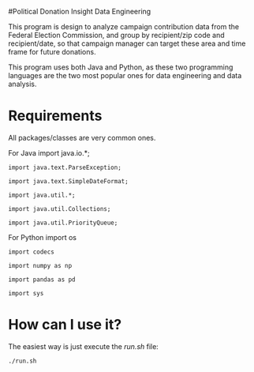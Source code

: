#Political Donation Insight Data Engineering

This program is design to analyze campaign contribution data from the Federal Election Commission, and group by recipient/zip code and recipient/date, so that campaign manager can target these area and time frame for future donations.

This program uses both Java and Python, as these two programming languages are the two most popular ones for data engineering and data analysis. 



# Requirements
All packages/classes are very common ones.

For Java
    import java.io.*;
    
    import java.text.ParseException;
    
    import java.text.SimpleDateFormat;
    
    import java.util.*;
    
    import java.util.Collections;
    
    import java.util.PriorityQueue;


For Python
    import os
    
    import codecs
    
    import numpy as np
    
    import pandas as pd
    
    import sys
	
# How can I use it?

The easiest way is just execute the *run.sh* file:

	./run.sh
